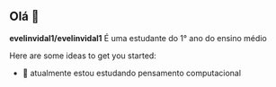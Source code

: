 ## Olá 👋


**evelinvidal1/evelinvidal1** É uma estudante do 1° ano do ensino médio

Here are some ideas to get you started:

- 🌱 atualmente estou estudando pensamento computacional
